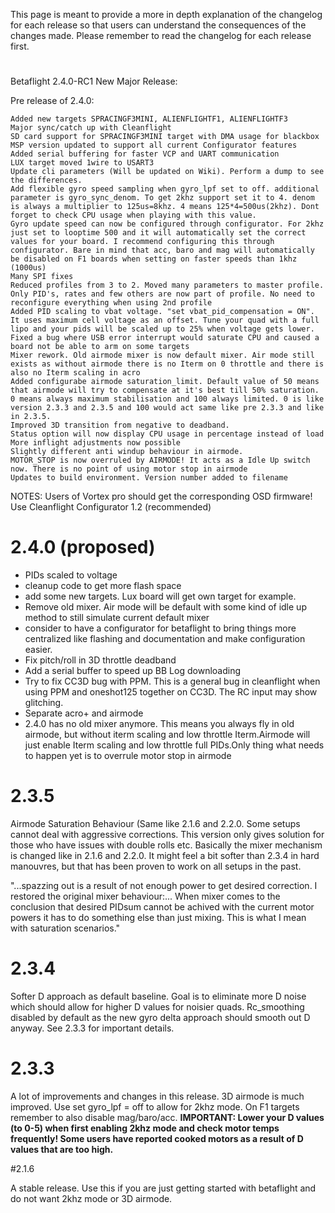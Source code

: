 This page is meant to provide a more in depth explanation of the changelog for each release so that users can understand the consequences of the changes made. Please remember to read the changelog for each release first.
# 
Betaflight 2.4.0-RC1
New Major Release:

Pre release of 2.4.0:

    Added new targets SPRACINGF3MINI, ALIENFLIGHTF1, ALIENFLIGHTF3
    Major sync/catch up with Cleanflight
    SD card support for SPRACINGF3MINI target with DMA usage for blackbox
    MSP version updated to support all current Configurator features
    Added serial buffering for faster VCP and UART communication
    LUX target moved 1wire to USART3
    Update cli parameters (Will be updated on Wiki). Perform a dump to see the differences.
    Add flexible gyro speed sampling when gyro_lpf set to off. additional parameter is gyro_sync_denom. To get 2khz support set it to 4. denom is always a multiplier to 125us=8khz. 4 means 125*4=500us(2khz). Dont forget to check CPU usage when playing with this value.
    Gyro update speed can now be configured through configurator. For 2khz just set to looptime 500 and it will automatically set the correct values for your board. I recommend configuring this through configurator. Bare in mind that acc, baro and mag will automatically be disabled on F1 boards when setting on faster speeds than 1khz (1000us)
    Many SPI fixes
    Reduced profiles from 3 to 2. Moved many parameters to master profile. Only PID's, rates and few others are now part of profile. No need to reconfigure everything when using 2nd profile
    Added PID scaling to vbat voltage. "set vbat_pid_compensation = ON". It uses maximum cell voltage as an offset. Tune your quad with a full lipo and your pids will be scaled up to 25% when voltage gets lower.
    Fixed a bug where USB error interrupt would saturate CPU and caused a board not be able to arm on some targets
    Mixer rework. Old airmode mixer is now default mixer. Air mode still exists as without airmode there is no Iterm on 0 throttle and there is also no Iterm scaling in acro
    Added configurabe airmode saturation_limit. Default value of 50 means that airmode will try to compensate at it's best till 50% saturation. 0 means always maximum stabilisation and 100 always limited. 0 is like version 2.3.3 and 2.3.5 and 100 would act same like pre 2.3.3 and like in 2.3.5.
    Improved 3D transition from negative to deadband.
    Status option will now display CPU usage in percentage instead of load
    More inflight adjustments now possible
    Slightly different anti windup behaviour in airmode.
    MOTOR_STOP is now overruled by AIRMODE! It acts as a Idle Up switch now. There is no point of using motor stop in airmode
    Updates to build environment. Version number added to filename

NOTES:
Users of Vortex pro should get the corresponding OSD firmware!
Use Cleanflight Configurator 1.2 (recommended)

# 2.4.0 (proposed)
- PIDs scaled to voltage
- cleanup code to get more flash space
- add some new targets. Lux board will get own target for example.
- Remove old mixer. Air mode will be default with some kind of idle up method to still simulate current default mixer
- consider to have a configurator for betaflight to bring things more centralized like flashing and documentation and make configuration easier.
- Fix pitch/roll in 3D throttle deadband
- Add a serial buffer to speed up BB Log downloading
- Try to fix CC3D bug with PPM. This is a general bug in cleanflight when using PPM and oneshot125 together on CC3D. The RC input may show glitching.
- Separate acro+ and airmode
- 2.4.0 has no old mixer anymore. This means you always fly in old airmode, but without iterm scaling and low throttle Iterm.Airmode will just enable Iterm scaling and low throttle full PIDs.Only thing what needs to happen yet is to overrule motor stop in airmode

# 2.3.5
Airmode Saturation Behaviour (Same like 2.1.6 and 2.2.0. Some setups cannot deal with aggressive corrections. This version only gives solution for those who have issues with double rolls etc. Basically the mixer mechanism is changed like in 2.1.6 and 2.2.0. It might feel a bit softer than 2.3.4 in hard manouvres, but that has been proven to work on all setups in the past.

"...spazzing out is a result of not enough power to get desired correction. 
I restored the original mixer behaviour:...
When mixer comes to the conclusion that desired PIDsum cannot be achived with the current motor powers it has to do something else than just mixing. This is what I mean with saturation scenarios."

# 2.3.4

Softer D approach as default baseline. Goal is to eliminate more D noise which should allow for higher D values for noisier quads. Rc_smoothing disabled by default as the new gyro delta approach should smooth out D anyway. See 2.3.3 for important details.

# 2.3.3

A lot of improvements and changes in this release. 3D airmode is much improved. Use set gyro_lpf = off to allow for 2khz mode. On F1 targets remember to also disable mag/baro/acc. **IMPORTANT: Lower your D values (to 0-5) when first enabling 2khz mode and check motor temps frequently! Some users have reported cooked motors as a result of D values that are too high.**

#2.1.6

A stable release. Use this if you are just getting started with betaflight and do not want 2khz mode or 3D airmode.